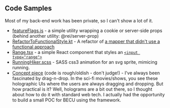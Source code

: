 ## Code Samples
Most of my back-end work has been private, so I can't show a lot of it.  

- [featureFlags.js](featureFlags.js) - a simple utility wrapping a cookie or server-side props (behind another utility: @rei/server-prop)
- [RefactorToFunctionalStyle.kt](RefactorToFunctionalStyle.kt) - A refactor of [a mapper that didn't use a functional approach](before/BeforeRefactorToFunctionalStyle.kt)
- [Range.tsx](Range.tsx) - a simple React component that styles an [`<input type="range">`](https://developer.mozilla.org/en-US/docs/Web/HTML/Element/input/range)
- [RunningHiker.scss](RunningHiker.scss) - SASS css3 animation for an svg sprite, mimicing running.  
- [Concept piece](https://github.com/LittleUmbrella/LittleUmbrella.github.io) (code is rough/oldish - don't judge!) - I've always been fascinated by drag-n-drop.  In the sci-fi movies/shows, you see these holographic UIs where the users are always dragging and dropping.  But how practical is it?  Well, holograms are a bit out there, so I thought about how to do it with standard web tech.  I actually had the opportunity to build a small POC for BECU using the framework.